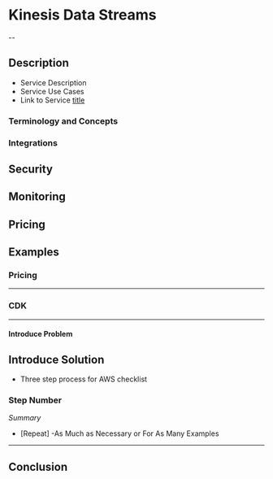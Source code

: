 # Kinesis Data Streams
--

## Description
- Service Description
- Service Use Cases
- Link to Service [title](https://www.example.com)

### Terminology and Concepts


### Integrations


## Security


## Monitoring


## Pricing


## Examples

### Pricing
---


### CDK
---
#### Introduce Problem


## Introduce Solution
- Three step process for AWS checklist


### Step Number

*Summary*

- [Repeat] -As Much as Necessary or For As Many Examples

---

## Conclusion